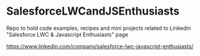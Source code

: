 # SalesforceLWCandJSEnthusiasts
Repo to hold code examples, recipes and mini projects related to Linkedin "Salesforce LWC &amp; Javascript Enthusiasts" page

https://www.linkedin.com/company/salesforce-lwc-javascript-enthusiasts/
